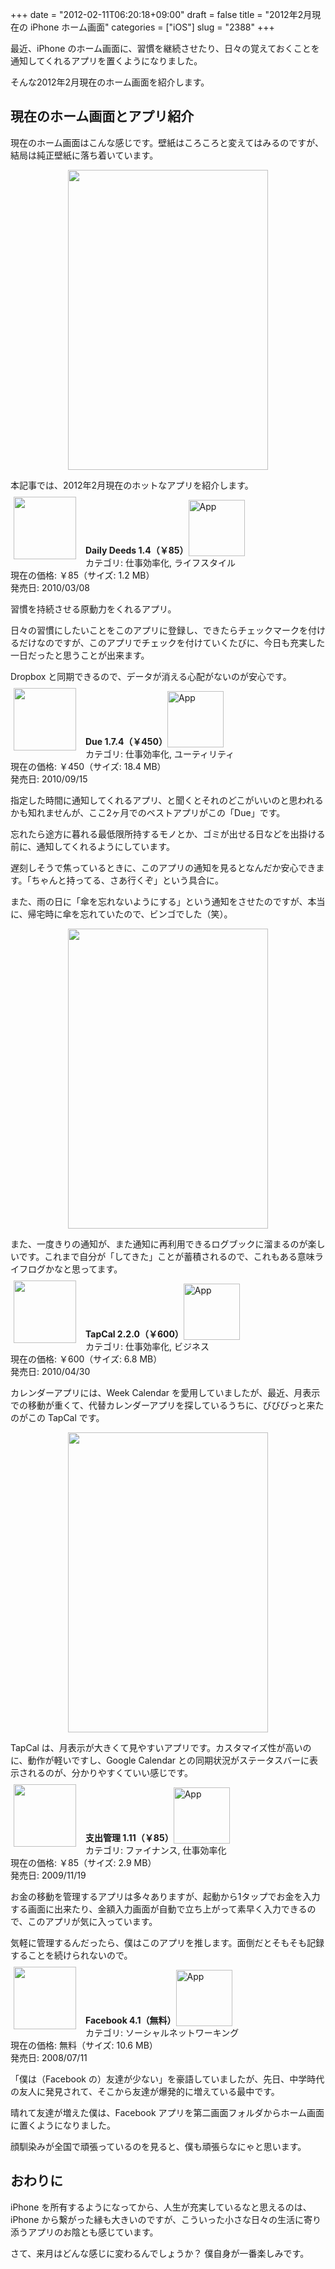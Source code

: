 +++
date = "2012-02-11T06:20:18+09:00"
draft = false
title = "2012年2月現在の iPhone ホーム画面"
categories = ["iOS"]
slug = "2388"
+++

最近、iPhone のホーム画面に、習慣を継続させたり、日々の覚えておくことを通知してくれるアプリを置くようになりました。

そんな2012年2月現在のホーム画面を紹介します。

<h2>現在のホーム画面とアプリ紹介</h2>

現在のホーム画面はこんな感じです。壁紙はころころと変えてはみるのですが、結局は純正壁紙に落ち着いています。

<img style="display:block; margin-left:auto; margin-right:auto;" src="/images/2012/02/2388_1.png" border="0" width="320" height="480" />

本記事では、2012年2月現在のホットなアプリを紹介します。

<a href="https://itunes.apple.com/jp/app/id358401617?mt=8&uo=4&at=11l3RT" target="_blank" rel="nofollow"><img width="100" class="alignleft" align="left" src="http://a4.mzstatic.com/us/r1000/037/Purple/4e/ef/7a/mzi.kijhtigm.100x100-75.jpg" style="margin: -5px 15px 1px 5px;"></a><strong> Daily Deeds 1.4（￥85）</strong><a href="https://itunes.apple.com/jp/app/id358401617?mt=8&uo=4&at=11l3RT" target="_blank" rel="nofollow"><img src="/images/2012/12/viewinitunes_jp.png" style="vertical-align:bottom;" width="90" alt="App"></a><br> カテゴリ: 仕事効率化, ライフスタイル<br> 現在の価格: ￥85（サイズ: 1.2 MB）<br> 発売日: 2010/03/08<br style="clear: both;">

習慣を持続させる原動力をくれるアプリ。

日々の習慣にしたいことをこのアプリに登録し、できたらチェックマークを付けるだけなのですが、このアプリでチェックを付けていくたびに、今日も充実した一日だったと思うことが出来ます。

Dropbox と同期できるので、データが消える心配がないのが安心です。

<a href="https://itunes.apple.com/jp/app/id390017969?mt=8&uo=4&at=11l3RT" target="_blank" rel="nofollow"><img width="100" class="alignleft" align="left" src="http://a1.mzstatic.com/us/r1000/077/Purple/e9/5f/d7/mzl.umtwvttw.100x100-75.jpg" style="margin: -5px 15px 1px 5px;"></a><strong> Due  1.7.4（￥450）</strong><a href="https://itunes.apple.com/jp/app/id390017969?mt=8&uo=4&at=11l3RT" target="_blank" rel="nofollow"><img src="/images/2012/12/viewinitunes_jp.png" style="vertical-align:bottom;" width="90" alt="App"></a><br> カテゴリ: 仕事効率化, ユーティリティ<br> 現在の価格: ￥450（サイズ: 18.4 MB）<br> 発売日: 2010/09/15<br style="clear: both;">

指定した時間に通知してくれるアプリ、と聞くとそれのどこがいいのと思われるかも知れませんが、ここ2ヶ月でのベストアプリがこの「Due」です。

忘れたら途方に暮れる最低限所持するモノとか、ゴミが出せる日などを出掛ける前に、通知してくれるようにしています。

遅刻しそうで焦っているときに、このアプリの通知を見るとなんだか安心できます。「ちゃんと持ってる、さあ行くぞ」という具合に。

また、雨の日に「傘を忘れないようにする」という通知をさせたのですが、本当に、帰宅時に傘を忘れていたので、ビンゴでした（笑）。

<img style="display:block; margin-left:auto; margin-right:auto;" src="/images/2012/02/2388_2.png" border="0" width="320" height="480" />

また、一度きりの通知が、また通知に再利用できるログブックに溜まるのが楽しいです。これまで自分が「してきた」ことが蓄積されるので、これもある意味ライフログかなと思ってます。

<a href="https://itunes.apple.com/jp/app/id368004350?mt=8&uo=4&at=11l3RT" target="_blank" rel="nofollow"><img width="100" class="alignleft" align="left" src="http://a5.mzstatic.com/us/r1000/083/Purple/b0/5c/72/mzl.jbudnmtu.100x100-75.png" style="margin: -5px 15px 1px 5px;"></a><strong> TapCal  2.2.0（￥600）</strong><a href="https://itunes.apple.com/jp/app/id368004350?mt=8&uo=4&at=11l3RT" target="_blank" rel="nofollow"><img src="/images/2012/12/viewinitunes_jp.png" style="vertical-align:bottom;" width="90" alt="App"></a><br> カテゴリ: 仕事効率化, ビジネス<br> 現在の価格: ￥600（サイズ: 6.8 MB）<br> 発売日: 2010/04/30<br style="clear: both;">

カレンダーアプリには、Week Calendar を愛用していましたが、最近、月表示での移動が重くて、代替カレンダーアプリを探しているうちに、びびびっと来たのがこの TapCal です。

<img style="display:block; margin-left:auto; margin-right:auto;" src="/images/2012/02/2388_3.png" border="0" width="320" height="480" />

TapCal は、月表示が大きくて見やすいアプリです。カスタマイズ性が高いのに、動作が軽いですし、Google Calendar との同期状況がステータスバーに表示されるのが、分かりやすくていい感じです。

<a href="https://itunes.apple.com/jp/app/id339986225?mt=8&uo=4&at=11l3RT" target="_blank" rel="nofollow"><img width="100" class="alignleft" align="left" src="http://a5.mzstatic.com/us/r1000/064/Purple/f1/3d/06/mzl.wqcndspl.100x100-75.jpg" style="margin: -5px 15px 1px 5px;"></a><strong> 支出管理 1.11（￥85）</strong><a href="https://itunes.apple.com/jp/app/id339986225?mt=8&uo=4&at=11l3RT" target="_blank" rel="nofollow"><img src="/images/2012/12/viewinitunes_jp.png" style="vertical-align:bottom;" width="90" alt="App"></a><br> カテゴリ: ファイナンス, 仕事効率化<br> 現在の価格: ￥85（サイズ: 2.9 MB）<br> 発売日: 2009/11/19<br style="clear: both;">

お金の移動を管理するアプリは多々ありますが、起動から1タップでお金を入力する画面に出来たり、金額入力画面が自動で立ち上がって素早く入力できるので、このアプリが気に入っています。

気軽に管理するんだったら、僕はこのアプリを推します。面倒だとそもそも記録することを続けられないので。

<a href="https://itunes.apple.com/jp/app/id284882215?mt=8&uo=4&at=11l3RT" target="_blank" rel="nofollow"><img width="100" class="alignleft" align="left" src="http://a1.mzstatic.com/us/r1000/086/Purple/03/df/55/mzl.ziwhldlf.100x100-75.png" style="margin: -5px 15px 1px 5px;"></a><strong> Facebook 4.1（無料）</strong><a href="https://itunes.apple.com/jp/app/id284882215?mt=8&uo=4&at=11l3RT" target="_blank" rel="nofollow"><img src="/images/2012/12/viewinitunes_jp.png" style="vertical-align:bottom;" width="90" alt="App"></a><br> カテゴリ: ソーシャルネットワーキング<br> 現在の価格: 無料（サイズ: 10.6 MB）<br> 発売日: 2008/07/11<br style="clear: both;">

「僕は（Facebook の）友達が少ない」を豪語していましたが、先日、中学時代の友人に発見されて、そこから友達が爆発的に増えている最中です。

晴れて友達が増えた僕は、Facebook アプリを第二画面フォルダからホーム画面に置くようになりました。

顔馴染みが全国で頑張っているのを見ると、僕も頑張らなにゃと思います。

<h2>おわりに</h2>

iPhone を所有するようになってから、人生が充実しているなと思えるのは、iPhone から繋がった縁も大きいのですが、こういった小さな日々の生活に寄り添うアプリのお陰とも感じています。

さて、来月はどんな感じに変わるんでしょうか？  僕自身が一番楽しみです。
